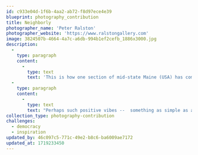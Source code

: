 ```yaml
---
id: c933e04d-1f6b-4aa2-ab72-f8d97ece4e39
blueprint: photography_contribution
title: Neighborly
photographer_name: 'Peter Ralston'
photographer_website: 'https://www.ralstongallery.com'
image: 3824507b-4664-4a7c-a6db-994b1ef2cefb_1886x3000.jpg
description:
  -
    type: paragraph
    content:
      -
        type: text
        text: 'This is how one section of mid-state Maine (USA) has come to see its neighbors.'
  -
    type: paragraph
    content:
      -
        type: text
        text: "Perhaps such positive vibes --  something as simple as a town's name  --  actually do invite a neighborly tone, making it easier to do well by each other."
collection_type: photography-contribution
challenges:
  - democracy
  - inspiration
updated_by: 46c097c5-771c-49e2-b8c6-ba6009ae7172
updated_at: 1719233450
---
```

